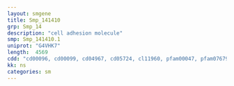 ```yaml
---
layout: smgene
title: Smp_141410
grp: Smp_14
description: "cell adhesion molecule"
smp: Smp_141410.1
uniprot: "G4VHK7"
length:  4569
cdd: "cd00096, cd00099, cd04967, cd05724, cl11960, pfam00047, pfam07679, pfam13895, pfam13927, smart00408, smart00410"
kk: ns
categories: sm
---
```

